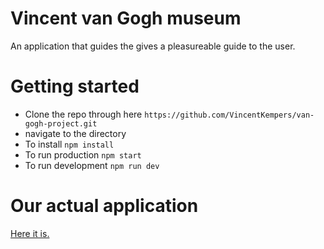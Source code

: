 # Vincent van Gogh museum
An application that guides the gives a pleasureable guide to the user.

# Getting started
* Clone the repo through here `https://github.com/VincentKempers/van-gogh-project.git`
* navigate to the directory
* To install `npm install`
* To run production `npm start`
* To run development `npm run dev`

# Our actual application
[Here it is.](https://github.com/VincentKempers/van-gogh-app)
